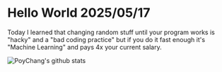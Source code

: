 # Hello World 2025/05/17

Today I learned that changing random stuff until your program works is "hacky" and a "bad coding practice" but if you do it fast enough it's "Machine Learning" and pays 4x your current salary.

![PoyChang's github stats](https://github-readme-stats.vercel.app/api?username=poychang&show_icons=true&theme=dracula)
